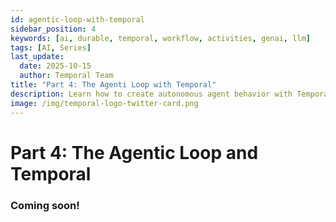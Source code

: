 ```yaml
---
id: agentic-loop-with-temporal
sidebar_position: 4
keywords: [ai, durable, temporal, workflow, activities, genai, llm]
tags: [AI, Series]
last_update:
  date: 2025-10-15
  author: Temporal Team
title: "Part 4: The Agenti Loop with Temporal"
description: Learn how to create autonomous agent behavior with Temporal
image: /img/temporal-logo-twitter-card.png
---
```


# Part 4: The Agentic Loop and Temporal

### Coming soon!
